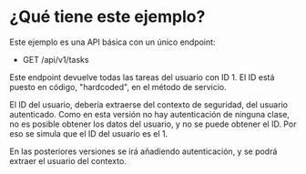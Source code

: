 # ¿Qué tiene este ejemplo?

Este ejemplo es una API básica con un único endpoint:

- GET /api/v1/tasks

Este endpoint devuelve todas las tareas del usuario con ID 1. El ID está puesto en código, "hardcoded", en el método de
servicio.

El ID del usuario, debería extraerse del contexto de seguridad, del usuario autenticado. Como en esta versión no hay
autenticación de ninguna clase, no es posible obtener los datos del usuario, y no se puede obtener el ID. Por eso se
simula que el ID del usuario es el 1.

En las posteriores versiones se irá añadiendo autenticación, y se podrá extraer el usuario del contexto.


